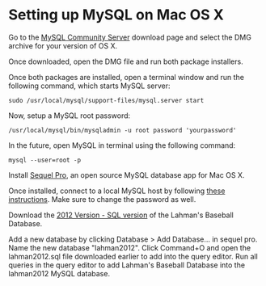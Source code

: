# Setting up MySQL on Mac OS X
Go to the <a href="http://dev.mysql.com/downloads/mysql/">MySQL Community Server</a> download page and select the DMG archive for your version of OS X.

Once downloaded, open the DMG file and run both package installers.

Once both packages are installed, open a terminal window and run the following command, which starts MySQL server:

```
sudo /usr/local/mysql/support-files/mysql.server start
```

Now, setup a MySQL root password:
```
/usr/local/mysql/bin/mysqladmin -u root password 'yourpassword'
```

In the future, open MySQL in terminal using the following command:
```
mysql --user=root -p
```

Install <a href="http://www.sequelpro.com/download">Sequel Pro</a>, an open source MySQL database app for Mac OS X.

Once installed, connect to a local MySQL host by following <a href="http://www.sequelpro.com/docs/Connecting_to_a_local_MySQL_Server">these instructions</a>.  Make sure to change the password as well.

Download the <a href="http://seanlahman.com/files/database/lahman2012-sql.zip">2012 Version - SQL version</a> of the Lahman's Baseball Database.

Add a new database by clicking Database > Add Database... in sequel pro.
Name the new database "lahman2012".  Click Command+O and open the lahman2012.sql file downloaded earlier to add into the query editor.  Run all queries in the query editor to add Lahman's Baseball Database into the lahman2012 MySQL database.


